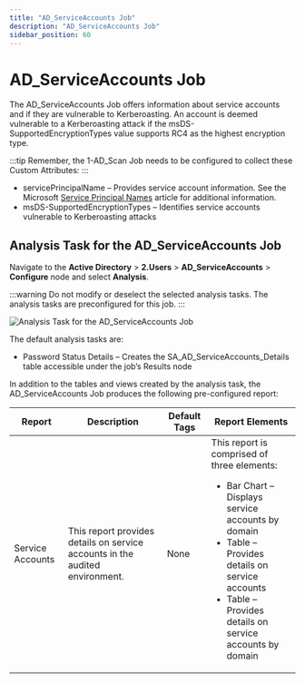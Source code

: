 ```yaml
---
title: "AD_ServiceAccounts Job"
description: "AD_ServiceAccounts Job"
sidebar_position: 60
---
```


# AD_ServiceAccounts Job

The AD_ServiceAccounts Job offers information about service accounts and if they are vulnerable to
Kerberoasting. An account is deemed vulnerable to a Kerberoasting attack if the
msDS-SupportedEncryptionTypes value supports RC4 as the highest encryption type.

:::tip
Remember, the 1-AD_Scan Job needs to be configured to collect these Custom Attributes:
:::


- servicePrincipalName – Provides service account information. See the Microsoft
  [Service Principal Names](https://docs.microsoft.com/en-us/previous-versions/windows/it-pro/windows-2000-server/cc961723(v=technet.10))
  article for additional information.
- msDS-SupportedEncryptionTypes – Identifies service accounts vulnerable to Kerberoasting attacks

## Analysis Task for the AD_ServiceAccounts Job

Navigate to the **Active Directory** > **2.Users** > **AD_ServiceAccounts** > **Configure** node and
select **Analysis**.

:::warning
Do not modify or deselect the selected analysis tasks. The analysis tasks are
preconfigured for this job.
:::


![Analysis Task for the AD_ServiceAccounts Job](/images/accessanalyzer/11.6/solutions/activedirectory/users/serviceaccountsanalysis.webp)

The default analysis tasks are:

- Password Status Details – Creates the SA_AD_ServiceAccounts_Details table accessible under the
  job’s Results node

In addition to the tables and views created by the analysis task, the AD_ServiceAccounts Job
produces the following pre-configured report:

| Report           | Description                                                                  | Default Tags | Report Elements                                                                                                                                                                                                                   |
| ---------------- | ---------------------------------------------------------------------------- | ------------ | --------------------------------------------------------------------------------------------------------------------------------------------------------------------------------------------------------------------------------- |
| Service Accounts | This report provides details on service accounts in the audited environment. | None         | This report is comprised of three elements: <ul><li>Bar Chart – Displays service accounts by domain</li><li>Table – Provides details on service accounts</li><li>Table – Provides details on service accounts by domain</li></ul> |
